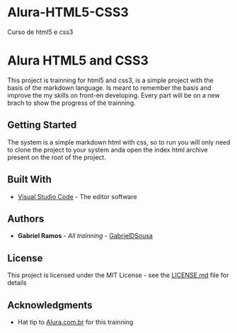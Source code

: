 # Alura-HTML5-CSS3
Curso de html5 e css3
# Alura HTML5 and CSS3

This project is trainning for html5 and css3, is a simple project with the basis of the markdown language. Is meant to remember the basis and improve the my skills on front-en developing. Every part will be on a new brach to show the progress of the trainning.

## Getting Started

The system is a simple markdown html with css, so to run you will only need to clone the project to your system anda open the index html archive present on the root of the project.

## Built With

* [Visual Studio Code](http://www.dropwizard.io/1.0.2/docs/) - The editor software

## Authors

* **Gabriel Ramos** - *All trainning* - [GabrielDSousa](https://github.com/GabrielDSousa)

## License

This project is licensed under the MIT License - see the [LICENSE.md](LICENSE.md) file for details

## Acknowledgments

* Hat tip to [Alura.com.br](https://alura.com.br) for this trainning